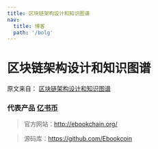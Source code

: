 ```yaml
---
title: 区块链架构设计和知识图谱
nav:
  title: 博客
  path: '/bolg'
---
```


# 区块链架构设计和知识图谱

原文来自： [区块链架构设计和知识图谱](https://github.com/imfly/bitcoin-on-nodejs/blob/f0286ebd1f6e710dc3969cd48efe3beea9e784c5/1-%E4%BA%86%E8%A7%A3%E5%8C%BA%E5%9D%97%E9%93%BE/8-%E5%8C%BA%E5%9D%97%E9%93%BE%E6%9E%B6%E6%9E%84%E8%AE%BE%E8%AE%A1%E5%92%8C%E7%9F%A5%E8%AF%86%E5%9B%BE%E8%B0%B1.md)

### 代表产品 [亿书币]()

> 官方网站：http://ebookchain.org/

> 源码库：https://github.com/Ebookcoin
